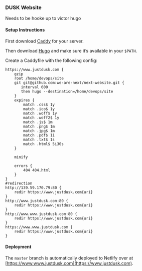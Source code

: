 ### DUSK Website

Needs to be hooke up to victor hugo

#### Setup Instructions

First download [Caddy](https://caddyserver.com/download) for your server.

Then download [Hugo](http://gohugo.io/) and make sure it’s available in your
`$PATH`.

Create a Caddyfile with the following config:
```
https://www.justdusk.com {
    gzip
    root /home/devops/site
    git git@github.com:we-are-next/next-website.git {
       interval 600
       then hugo --destination=/home/devops/site
    }
    expires {
        match .css$ 1y
        match .ico$ 1y
        match .woff$ 1y
        match .woff2$ 1y
        match .js$ 1m
        match .png$ 1m
        match .jpg$ 1m
        match .pdf$ 1i
        match .txt$ 1s
        match .html$ 5i30s
    }

    minify

    errors {
        404 404.html
    }
}
#redirection
http://139.59.170.79:80 {
    redir https://www.justdusk.com{uri}
}
http://www.justdusk.com:80 {
    redir https://www.justdusk.com{uri}
}
http://www.www.justdusk.com:80 {
    redir https://www.justdusk.com{uri}
}
https://www.www.justdusk.com {
    redir https://www.justdusk.com{uri}
}
```

#### Deployment

The `master` branch is automatically deployed to Netlify over
at [https://www.www.justdusk.com](https://www.justdusk.com).